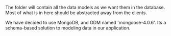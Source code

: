 The folder will contain all the data models as we want them in the database. Most of what is in here should be abstracted away from the clients. 

We have decided to use MongoDB, and ODM named 'mongoose-4.0.6'. Its a schema-based solution to modeling data in our application. 